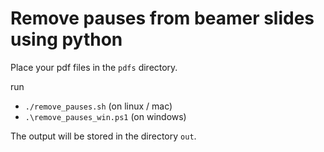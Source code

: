 # Remove pauses from beamer slides using python

Place your pdf files in the `pdfs` directory.

run 

* `./remove_pauses.sh` (on linux / mac)
* `.\remove_pauses_win.ps1` (on windows)

The output will be stored in the directory `out`.
